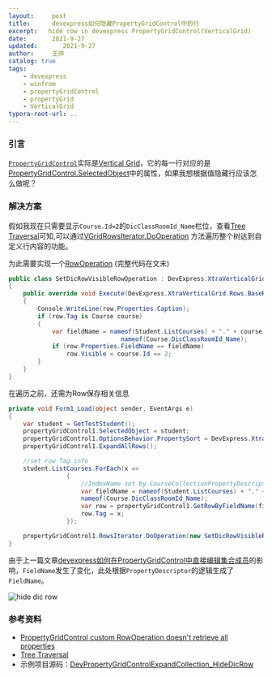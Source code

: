 ```yaml
---
layout:     post
title:      devexpress如何隐藏PropertyGridControl中的行
excerpt:   hide row in devexpress PropertyGridControl(VerticalGrid)
date:       2021-9-27
updated:       2021-9-27
author:     王帅
catalog: true
tags:
    - devexpress
    - winfrom
    - propertyGridControl
    - propertyGrid
    - VerticalGrid
typora-root-url: ..
---
```


### 引言

[`PropertyGridControl`](https://docs.devexpress.com/WindowsForms/119885/controls-and-libraries/property-grid)实际是[Vertical Grid](https://docs.devexpress.com/WindowsForms/2449/controls-and-libraries/vertical-grid)，它的每一行对应的是[PropertyGridControl.SelectedObject](https://docs.devexpress.com/WindowsForms/DevExpress.XtraVerticalGrid.PropertyGridControl.SelectedObject)中的属性，如果我想根据值隐藏行应该怎么做呢？

### 解决方案

假如我现在只需要显示`Course.Id=2`的`DicClassRoomId_Name`栏位，查看[Tree Traversal](https://docs.devexpress.com/WindowsForms/479/controls-and-libraries/vertical-grid/data-layout-records-rows-and-cells/rows/tree-traversal)可知,可以通过[VGridRowsIterator.DoOperation](https://docs.devexpress.com/WindowsForms/DevExpress.XtraVerticalGrid.Rows.VGridRowsIterator.DoOperation(DevExpress.XtraVerticalGrid.Rows.RowOperation)) 方法遍历整个树达到自定义行内容的功能。

为此需要实现一个[RowOperation](https://docs.devexpress.com/WindowsForms/DevExpress.XtraVerticalGrid.Rows.RowOperation) (完整代码在文末)

```c#
public class SetDicRowVisibleRowOperation : DevExpress.XtraVerticalGrid.Rows.RowOperation
{
    public override void Execute(DevExpress.XtraVerticalGrid.Rows.BaseRow row)
    {
        Console.WriteLine(row.Properties.Caption);   
        if (row.Tag is Course course)
        {
            var fieldName = nameof(Student.ListCourses) + "." + course.IndexName + "." +
                               nameof(Course.DicClassRoomId_Name);
            if (row.Properties.FieldName == fieldName)
                row.Visible = course.Id == 2;
        }
    }
}
```

在遍历之前，还需为Row保存相关信息

```c#
private void Form1_Load(object sender, EventArgs e)
{
    var student = GetTestStudent();
    propertyGridControl1.SelectedObject = student;
    propertyGridControl1.OptionsBehavior.PropertySort = DevExpress.XtraVerticalGrid.PropertySort.NoSort;
    propertyGridControl1.ExpandAllRows();

    //set row Tag info
    student.ListCourses.ForEach(x =>
                {
                    //IndexName set by CourseCollectionPropertyDescriptor constructor
                    var fieldName = nameof(Student.ListCourses) + "." + x.IndexName + "." +
                    nameof(Course.DicClassRoomId_Name);
                    var row = propertyGridControl1.GetRowByFieldName(fieldName);
                    row.Tag = x;
                });

    propertyGridControl1.RowsIterator.DoOperation(new SetDicRowVisibleRowOperation());
}
```

由于上一篇文章[devexpress如何在PropertyGridControl中直接编辑集合成员](/2021/09/26/devexpress如何在PropertyGridControl中直接编辑集合成员/)的影响，`FieldName`发生了变化，此处根据`PropertyDescriptor`的逻辑生成了`FieldName`。

![hide dic row](/img/dev_PropertyGridControl_hideDicRow.png)



### 参考资料

* [PropertyGridControl custom RowOperation doesn't retrieve all properties](https://supportcenter.devexpress.com/ticket/details/t432094/propertygridcontrol-custom-rowoperation-doesn-t-retrieve-all-properties)
* [Tree Traversal](https://docs.devexpress.com/WindowsForms/479/controls-and-libraries/vertical-grid/data-layout-records-rows-and-cells/rows/tree-traversal)
* 示例项目源码：[DevPropertyGridControlExpandCollection_HideDicRow](https://github.com/wangshuai-007/BlogsSample/tree/HideDicRow/DevPropertyGridControlExpandCollection)

